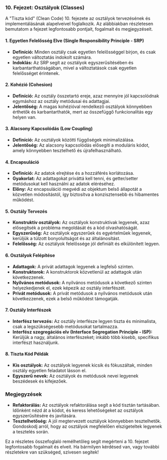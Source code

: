 ### 10. Fejezet: Osztályok (Classes)

A "Tiszta kód" (Clean Code) 10. fejezete az osztályok tervezésének és implementálásának alapelveivel foglalkozik. Az alábbiakban részletesen bemutatom a fejezet legfontosabb pontjait, fogalmait és megjegyzéseit.

#### 1. Egyetlen Felelősség Elve (Single Responsibility Principle - SRP)
- **Definíció:** Minden osztály csak egyetlen felelősséggel bírjon, és csak egyetlen változtatás indokolt számára.
- **Indoklás:** Az SRP segít az osztályok egyszerűsítésében és karbantarthatóságában, mivel a változtatások csak egyetlen felelősséget érintenek.

#### 2. Kohézió (Cohesion)
- **Definíció:** Az osztály összetartó ereje, azaz mennyire jól kapcsolódnak egymáshoz az osztály metódusai és adattagjai.
- **Jelentőség:** A magas kohézióval rendelkező osztályok könnyebben érthetők és karbantarthatók, mert az összefüggő funkcionalitás egy helyen van.

#### 3. Alacsony Kapcsolódás (Low Coupling)
- **Definíció:** Az osztályok közötti függőségek minimalizálása.
- **Jelentőség:** Az alacsony kapcsolódás elősegíti a moduláris kódot, amely könnyebben tesztelhető és újrafelhasználható.

#### 4. Encapsuláció
- **Definíció:** Az adatok elrejtése és a hozzáférés korlátozása.
- **Gyakorlat:** Az adattagokat priváttá kell tenni, és getter/setter metódusokat kell használni az adatok eléréséhez.
- **Előny:** Az encapsuláció megvédi az objektum belső állapotát a közvetlen módosítástól, így biztosítva a konzisztensebb és hibamentes működést.

#### 5. Osztály Tervezés
- **Konstruktív osztályok:** Az osztályok konstruktívak legyenek, azaz elősegítsék a probléma megoldását és a kód olvashatóságát.
- **Egyszerűség:** Az osztályok egyszerűek és egyértelműek legyenek, kerüljük a túlzott bonyolultságot és az általánosítást.
- **Felelősség:** Az osztályok felelőssége jól definiált és elkülönített legyen.

#### 6. Osztályok Felépítése
- **Adattagok:** A privát adattagok legyenek a legfelső szinten.
- **Konstruktorok:** A konstruktorok közvetlenül az adattagok után következzenek.
- **Nyilvános metódusok:** A nyilvános metódusok a következő szinten helyezkedjenek el, ezek képezik az osztály interfészét.
- **Privát metódusok:** A privát metódusok a nyilvános metódusok után következzenek, ezek a belső működést támogatják.

#### 7. Osztály Interfészek
- **Interfész tervezés:** Az osztály interfésze legyen tiszta és minimalista, csak a legszükségesebb metódusokat tartalmazza.
- **Interfész szegregációs elv (Interface Segregation Principle - ISP):** Kerüljük a nagy, általános interfészeket; inkább több kisebb, specifikus interfészt használjunk.

#### 8. Tiszta Kód Példák
- **Kis osztályok:** Az osztályok legyenek kicsik és fókuszáltak, minden osztály egyetlen feladatot lásson el.
- **Egyszerű nevek:** Az osztályok és metódusok nevei legyenek beszédesek és kifejezőek.

### Megjegyzések
- **Refaktorálás:** Az osztályok refaktorálása segít a kód tisztán tartásában. Időnként nézd át a kódot, és keress lehetőségeket az osztályok egyszerűsítésére és javítására.
- **Tesztelhetőség:** A jól megtervezett osztályok könnyebben tesztelhetők. Gondoskodj arról, hogy az osztályok megfelelően elszigeteltek legyenek a tesztelés során.

Ez a részletes összefoglaló remélhetőleg segít megérteni a 10. fejezet legfontosabb fogalmait és elveit. Ha bármilyen kérdésed van, vagy további részletekre van szükséged, szívesen segítek!